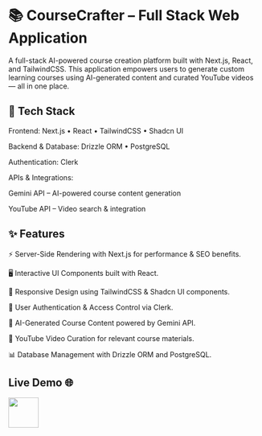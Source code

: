 # 📚 CourseCrafter – Full Stack Web Application
A full-stack AI-powered course creation platform built with Next.js, React, and TailwindCSS.
This application empowers users to generate custom learning courses using AI-generated content and curated YouTube videos — all in one place.

## 🚀 Tech Stack
Frontend: Next.js • React • TailwindCSS • Shadcn UI

Backend & Database: Drizzle ORM • PostgreSQL

Authentication: Clerk

APIs & Integrations:

Gemini API – AI-powered course content generation

YouTube API – Video search & integration

## ✨ Features
⚡ Server-Side Rendering with Next.js for performance & SEO benefits.

🖥 Interactive UI Components built with React.

🎨 Responsive Design using TailwindCSS & Shadcn UI components.

🔐 User Authentication & Access Control via Clerk.

🤖 AI-Generated Course Content powered by Gemini API.

🎥 YouTube Video Curation for relevant course materials.

📊 Database Management with Drizzle ORM and PostgreSQL.

## Live Demo :globe_with_meridians:

<a href="https://ai-course-generator-manish-singh.vercel.app/">
    <img height="60" src="https://cdn.jsdelivr.net/gh/devicons/devicon@latest/icons/chrome/chrome-original.svg" />
</a>


